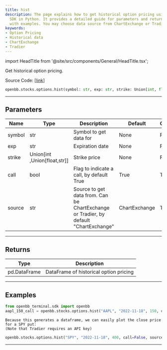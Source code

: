 ```yaml
---
title: hist
description: The page explains how to get historical option pricing using the OpenBB
  SDK in Python. It provides a detailed guide for parameters and return types along
  with examples. You may choose data source from ChartExchange or Tradier.
keywords:
- Option Pricing
- Historical data
- ChartExchange
- Tradier
---
```


import HeadTitle from '@site/src/components/General/HeadTitle.tsx';

<HeadTitle title="stocks.options.hist - Reference | OpenBB SDK Docs" />

Get historical option pricing.

Source Code: [[link](https://github.com/OpenBB-finance/OpenBB/tree/main/openbb_terminal/stocks/options/options_sdk_helper.py#L101)]

```python
openbb.stocks.options.hist(symbol: str, exp: str, strike: Union[int, float, str], call: bool = True, source: Any = "ChartExchange")
```

---

## Parameters

| Name | Type | Description | Default | Optional |
| ---- | ---- | ----------- | ------- | -------- |
| symbol | str | Symbol to get data for | None | False |
| exp | str | Expiration date | None | False |
| strike | Union[int ,Union[float,str]] | Strike price | None | False |
| call | bool | Flag to indicate a call, by default True | True | True |
| source | str | Source to get data from.  Can be ChartExchange or Tradier, by default "ChartExchange" | ChartExchange | True |


---

## Returns

| Type | Description |
| ---- | ----------- |
| pd.DataFrame | DataFrame of historical option pricing |
---

## Examples

```python
from openbb_terminal.sdk import openbb
aapl_150_call = openbb.stocks.options.hist("AAPL", "2022-11-18", 150, call=True, source="ChartExchange")
```

```
Because this generates a dataframe, we can easily plot the close price for a SPY put:
(Note that Tradier requires an API key)
```
```python
openbb.stocks.options.hist("SPY", "2022-11-18", 400, call=False, source="Tradier").plot(y="close)
```

---
